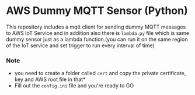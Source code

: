 # AWS Dummy MQTT Sensor (Python)

This repository includes a mqtt client for sending dummy MQTT messages to AWS IoT Service and in addition also there is ```lambda.py``` file which is same dummy sensor just as a lambda function.(you can run it on the same region of the IoT service and set trigger to run every interval of time)



### Note 
- you need to create a folder called  ```cert``` and copy the private certificate, key and AWS root file in that*
- Fill out the ```config.ini``` file and you're ready to GO 

